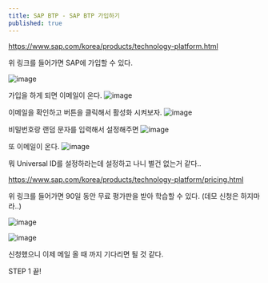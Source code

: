 ```yaml
---
title: SAP BTP - SAP BTP 가입하기
published: true
---
```


https://www.sap.com/korea/products/technology-platform.html

위 링크를 들어가면 SAP에 가입할 수 있다.

![image](https://github.com/dev-nuruhee/nlog/assets/54430432/d8b4b7f0-af43-414d-b927-a09af848392c)

가입을 하게 되면 이메일이 온다.
![image](https://github.com/dev-nuruhee/nlog/assets/54430432/35adbdd2-4201-4fd6-be67-4943b0b3e584)

이메일을 확인하고 버튼을 클릭해서 활성화 시켜보자.
![image](https://github.com/dev-nuruhee/nlog/assets/54430432/0a5b574a-b6a3-472f-8085-d0058978ee30)

비밀번호랑 랜덤 문자를 입력해서 설정해주면
![image](https://github.com/dev-nuruhee/nlog/assets/54430432/13d05c9d-e0e5-42ff-afd7-9cb5a5d1046f)

또 이메일이 온다.
![image](https://github.com/dev-nuruhee/nlog/assets/54430432/1be7c696-06d8-4cc2-957d-24ae249aa9ff)

뭐 Universal ID를 설정하라는데 설정하고 나니 별건 없는거 같다..

https://www.sap.com/korea/products/technology-platform/pricing.html

위 링크를 들어가면 90일 동안 무료 평가판을 받아 학습할 수 있다. (데모 신청은 하지마라..)

![image](https://github.com/BJSNuruhee/levelup/assets/88364980/96e6bf8c-789c-4c87-8259-cf98a93d2be3)

![image](https://github.com/BJSNuruhee/levelup/assets/88364980/8f4e2754-4074-4140-9236-a19e808c7132)

신청했으니 이제 메일 올 때 까지 기다리면 될 것 같다.

STEP 1 끝!